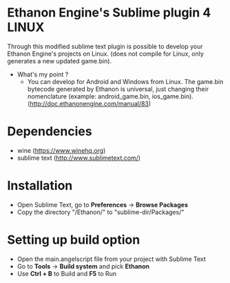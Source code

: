 Ethanon Engine's Sublime plugin 4 LINUX
===========================

Through this modified sublime text plugin is possible to develop your Ethanon Engine's projects on Linux. (does not compile for Linux, only generates a new updated game.bin).

* What's my point ?
  * You can develop for Android and Windows from Linux. The game.bin bytecode generated by Ethanon is universal, just changing their nomenclature (example: android_game.bin, ios_game.bin). (http://doc.ethanonengine.com/manual/83)


Dependencies
============
* wine (https://www.winehq.org)
* sublime text (http://www.sublimetext.com/)

Installation
==============

- Open Sublime Text, go to **Preferences** -> **Browse Packages**
- Copy the directory "/Ethanon/" to "sublime-dir/Packages/"


Setting up build option
==============

- Open the main.angelscript file from your project with Sublime Text
- Go to **Tools** -> **Build system** and pick **Ethanon**
- Use **Ctrl + B** to Build and **F5** to Run
